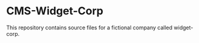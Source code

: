 # CMS-Widget-Corp
This repository contains source files for a fictional company called widget-corp.
